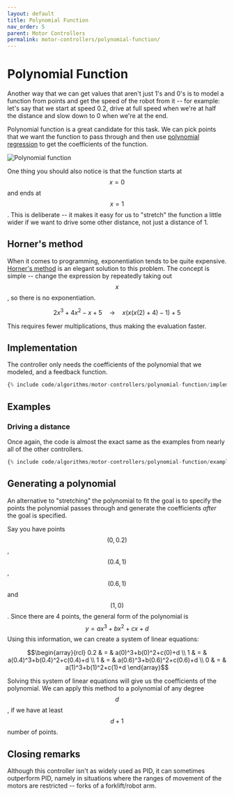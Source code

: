 ```yaml
---
layout: default
title: Polynomial Function
nav_order: 5
parent: Motor Controllers
permalink: motor-controllers/polynomial-function/
---
```


# Polynomial Function
Another way that we can get values that aren't just 1's and 0's is to model a function from points and get the speed of the robot from it -- for example: let's say that we start at speed 0.2, drive at full speed when we're at half the distance and slow down to 0 when we're at the end.

Polynomial function is a great candidate for this task. We can pick points that we want the function to pass through and then use [polynomial regression](https://en.wikipedia.org/wiki/Polynomial_regression) to get the coefficients of the function.

![Polynomial function]({{site.baseurl}}/assets/images/motor-controllers/polynomial-function.png "Polynomial function")

One thing you should also notice is that the function starts at $$x = 0$$ and ends at $$x = 1$$. This is deliberate -- it makes it easy for us to "stretch" the function a little wider if we want to drive some other distance, not just a distance of 1.


## Horner's method
When it comes to programming, exponentiation tends to be quite expensive. [Horner's method](https://en.wikipedia.org/wiki/Horner%27s_method) is an elegant solution to this problem. The concept is simple -- change the expression by repeatedly taking out $$x$$, so there is no exponentiation.

$$2x^3 + 4x^2 -x + 5 \quad \rightarrow \quad x(x(x(2) + 4) - 1) + 5$$

This requires fewer multiplications, thus making the evaluation faster.


## Implementation
The controller only needs the coefficients of the polynomial that we modeled, and a feedback function.

```python
{% include code/algorithms/motor-controllers/polynomial-function/implementation.py %}
```


## Examples

### Driving a distance
Once again, the code is almost the exact same as the examples from nearly all of the other controllers.

```python
{% include code/algorithms/motor-controllers/polynomial-function/example.py %}
```


## Generating a polynomial
An alternative to "stretching" the polynomial to fit the goal is to specify the points the polynomial passes through and generate the coefficients *after* the goal is specified.

Say you have points $$\left(0,0.2\right)$$, $$\left(0.4,1\right)$$, $$\left(0.6,1\right)$$ and $$\left(1,0\right)$$. Since there are 4 points, the general form of the polynomial is $$y=ax^3+bx^2+cx+d$$ Using this information, we can create a system of linear equations:

$$\begin{array}{rcl}
0.2 & = & a(0)^3+b(0)^2+c(0)+d \\
1   & = & a(0.4)^3+b(0.4)^2+c(0.4)+d \\
1   & = & a(0.6)^3+b(0.6)^2+c(0.6)+d \\
0   & = & a(1)^3+b(1)^2+c(1)+d
\end{array}$$

Solving this system of linear equations will give us the coefficients of the polynomial. We can apply this method to a polynomial of any degree $$d$$, if we have at least $$d+1$$ number of points.


## Closing remarks
Although this controller isn't as widely used as PID, it can sometimes outperform PID, namely in situations where the ranges of movement of the motors are restricted -- forks of a forklift/robot arm.
